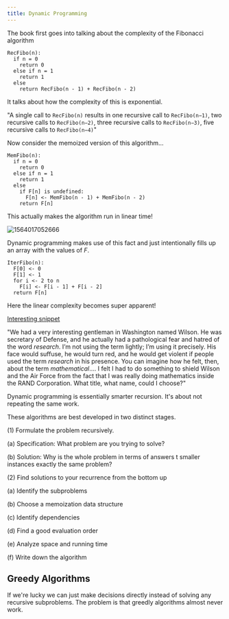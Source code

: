 ```yaml
---
title: Dynamic Programming
---
```


The book first goes into talking about the complexity of the Fibonacci algorithm

```
RecFibo(n):
  if n = 0
    return 0
  else if n = 1
    return 1
  else 
    return RecFibo(n - 1) + RecFibo(n - 2)
```

It talks about how the complexity of this is exponential.

"A single call to `RecFibo(n)` results in one recursive call to `RecFibo(n−1)`, two recursive calls to `RecFibo(n−2)`, three recursive calls to `RecFibo(n−3)`, five recursive calls to `RecFibo(n−4)`"

Now consider the memoized version of this algorithm...

```
MemFibo(n):
  if n = 0
    return 0
  else if n = 1
    return 1
  else 
    if F[n] is undefined:
      F[n] <- MemFibo(n - 1) + MemFibo(n - 2)
    return F[n]
```

This actually makes the algorithm run in linear time!

![1564017052666](/home/rozek/Documents/StudyGroup/Algorithms/1564017052666.png)

Dynamic programming makes use of this fact and just intentionally fills up an array with the values of $F$.

```
IterFibo(n):
  F[0] <- 0
  F[1] <- 1
  for i <- 2 to n
    F[i] <- F[i - 1] + F[i - 2]
  return F[n]
```

Here the linear complexity becomes super apparent!

<u>Interesting snippet</u>

"We had a very interesting gentleman in Washington named Wilson. He was secretary of Defense, and he actually had a pathological fear and hatred of the word *research*. I’m not using the term lightly; I’m using it precisely. His face would suffuse, he would turn red, and he would get violent if people used the term *research* in his presence. You can imagine how he felt, then, about the term *mathematical*.... I felt I had to do something to shield Wilson and the Air Force from the fact that I was really doing mathematics inside the RAND Corporation. What title, what name, could I choose?"



Dynamic programming is essentially smarter recursion. It's about not repeating the same work.

These algorithms are best developed in two distinct stages.

(1) Formulate the problem recursively.

(a) Specification: What problem are you trying to solve?

(b) Solution: Why is the whole problem in terms of answers t smaller instances exactly the same problem?

(2) Find solutions to your recurrence from the bottom up

(a) Identify the subproblems

(b) Choose a memoization data structure

(c) Identify dependencies

(d) Find a good evaluation order

(e) Analyze space and running time

(f) Write down the algorithm

## Greedy Algorithms

If we're lucky we can just make decisions directly instead of solving any recursive subproblems. The problem is that greedly algorithms almost never work.
